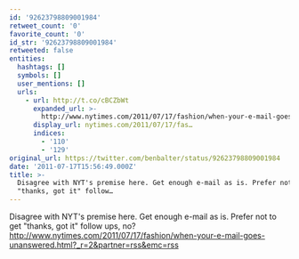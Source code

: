 ```yaml
---
id: '92623798809001984'
retweet_count: '0'
favorite_count: '0'
id_str: '92623798809001984'
retweeted: false
entities:
  hashtags: []
  symbols: []
  user_mentions: []
  urls:
    - url: http://t.co/cBCZbWt
      expanded_url: >-
        http://www.nytimes.com/2011/07/17/fashion/when-your-e-mail-goes-unanswered.html?_r=2&partner=rss&emc=rss
      display_url: nytimes.com/2011/07/17/fas…
      indices:
        - '110'
        - '129'
original_url: https://twitter.com/benbalter/status/92623798809001984
date: '2011-07-17T15:56:49.000Z'
title: >-
  Disagree with NYT's premise here. Get enough e-mail as is. Prefer not to get
  "thanks, got it" follow…
---
```


Disagree with NYT's premise here. Get enough e-mail as is. Prefer not to get "thanks, got it" follow ups, no? http://www.nytimes.com/2011/07/17/fashion/when-your-e-mail-goes-unanswered.html?_r=2&partner=rss&emc=rss